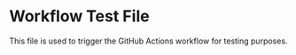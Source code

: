 # Workflow Test File

This file is used to trigger the GitHub Actions workflow for testing purposes.